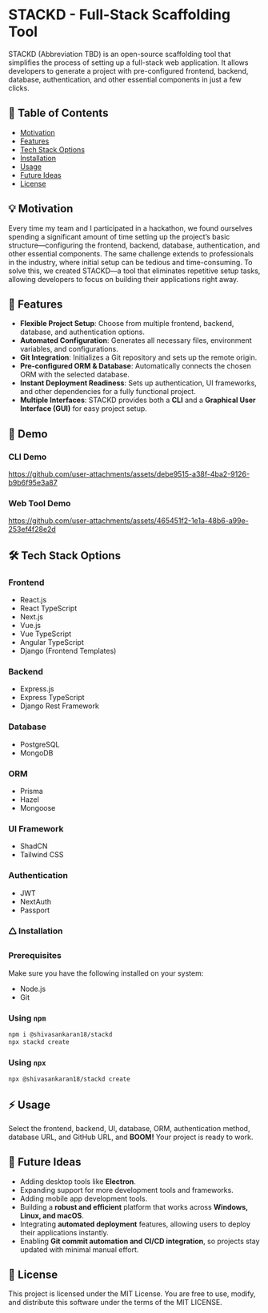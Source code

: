 # STACKD - Full-Stack Scaffolding Tool

STACKD (Abbreviation TBD) is an open-source scaffolding tool that simplifies the process of setting up a full-stack web application. It allows developers to generate a project with pre-configured frontend, backend, database, authentication, and other essential components in just a few clicks.

## 📖 Table of Contents

- [Motivation](#motivation)
- [Features](#features)
- [Tech Stack Options](#tech-stack-options)
- [Installation](#installation)
- [Usage](#usage)
- [Future Ideas](#future-ideas)
- [License](#license)

## 💡 Motivation

Every time my team and I participated in a hackathon, we found ourselves spending a significant amount of time setting up the project’s basic structure—configuring the frontend, backend, database, authentication, and other essential components. The same challenge extends to professionals in the industry, where initial setup can be tedious and time-consuming. To solve this, we created STACKD—a tool that eliminates repetitive setup tasks, allowing developers to focus on building their applications right away.

## 🚀 Features

- **Flexible Project Setup**: Choose from multiple frontend, backend, database, and authentication options.
- **Automated Configuration**: Generates all necessary files, environment variables, and configurations.
- **Git Integration**: Initializes a Git repository and sets up the remote origin.
- **Pre-configured ORM & Database**: Automatically connects the chosen ORM with the selected database.
- **Instant Deployment Readiness**: Sets up authentication, UI frameworks, and other dependencies for a fully functional project.
- **Multiple Interfaces**: STACKD provides both a **CLI** and a **Graphical User Interface (GUI)** for easy project setup.

## 🎥 Demo

### CLI Demo
https://github.com/user-attachments/assets/debe9515-a38f-4ba2-9126-b9b6f95e3a87

### Web Tool Demo
https://github.com/user-attachments/assets/465451f2-1e1a-48b6-a99e-253ef4f28e2d


## 🛠️ Tech Stack Options

### **Frontend**

- React.js
- React TypeScript
- Next.js
- Vue.js
- Vue TypeScript
- Angular TypeScript
- Django (Frontend Templates)

### **Backend**

- Express.js
- Express TypeScript
- Django Rest Framework

### **Database**

- PostgreSQL
- MongoDB

### **ORM**

- Prisma
- Hazel
- Mongoose

### **UI Framework**

- ShadCN
- Tailwind CSS

### **Authentication**

- JWT
- NextAuth
- Passport

### 🛆 Installation

### Prerequisites

Make sure you have the following installed on your system:

- Node.js
- Git

### Using `npm`

```sh
npm i @shivasankaran18/stackd
npx stackd create
```

### Using `npx`

```sh
npx @shivasankaran18/stackd create
```

## ⚡ Usage

Select the frontend, backend, UI, database, ORM, authentication method, database URL, and GitHub URL, and **BOOM!** Your project is ready to work.

## 🔮 Future Ideas

- Adding desktop tools like **Electron**.
- Expanding support for more development tools and frameworks.
- Adding mobile app development tools.
- Building a **robust and efficient** platform that works across **Windows, Linux, and macOS**.
- Integrating **automated deployment** features, allowing users to deploy their applications instantly.
- Enabling **Git commit automation and CI/CD integration**, so projects stay updated with minimal manual effort.

## 📜 License

This project is licensed under the MIT License. You are free to use, modify, and distribute this software under the terms of the MIT LICENSE.

